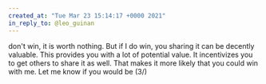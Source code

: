 ```yaml
---
created_at: "Tue Mar 23 15:14:17 +0000 2021"
in_reply_to: @leo_guinan
---
```


don't win, it is worth nothing. But if I do win, you sharing it can be decently valuable. This provides you with a lot of potential value. It incentivizes you to get others to share it as well. That makes it more likely that you could win with me. Let me know if you would be (3/)